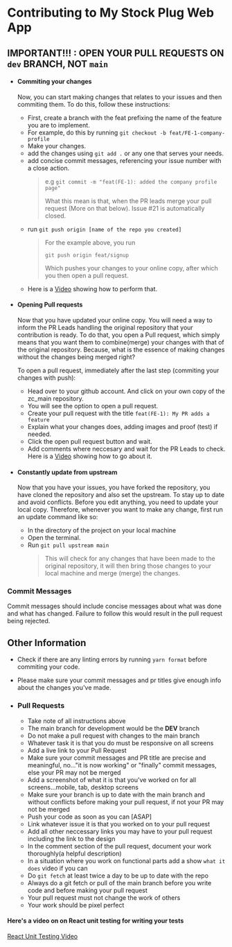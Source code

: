 # Contributing to My Stock Plug Web App

## IMPORTANT!!! : OPEN YOUR PULL REQUESTS ON `dev` BRANCH, NOT `main`

-   #### Commiting your changes

    Now, you can start making changes that relates to your issues and then commiting them. To do this, follow these instructions:

    -   First, create a branch with the feat prefixing the name of the feature you are to implement.
    -   For example, do this by running `git checkout -b feat/FE-1-company-profile`
    -   Make your changes.
    -   add the changes using `git add .` or any one that serves your needs.
    -   add concise commit messages, referencing your issue number with a close action.
        > e.g `git commit -m "feat(FE-1): added the company profile page"`
        >
        > What this mean is that, when the PR leads merge your pull request (More on that below). Issue #21 is automatically closed.
    -   run `git push origin [name of the repo you created]`
        > For the example above, you run
        >
        > `git push origin feat/signup`
        >
        > Which pushes your changes to your online copy, after which you then open a pull request.
    -   Here is a [Video](https://youtu.be/VY4-yw7dbY8) showing how to perform that.

-   #### Opening Pull requests

    Now that you have updated your online copy. You will need a way to inform the PR Leads handling the original repository that your contribution is ready. To do that, you open a Pull request, which simply means that you want them to combine(merge) your changes with that of the original repository. Because, what is the essence of making changes without the changes being merged right?

    To open a pull request, immediately after the last step (commiting your changes with push):

    -   Head over to your github account. And click on your own copy of the zc_main repository.
    -   You will see the option to open a pull request.
    -   Create your pull request with the title `feat(FE-1): My PR adds a feature`
    -   Explain what your changes does, adding images and proof (test) if needed.
    -   Click the open pull request button and wait.
    -   Add comments where neccesary and wait for the PR Leads to check.
        Here is a [Video](https://youtu.be/3_LgvC0-Om4) showing how to go about it.

-   #### Constantly update from upstream

    Now that you have your issues, you have forked the repository, you have cloned the repository and also set the upstream. To stay up to date and avoid conflicts. Before you edit anything, you need to update your local copy. Therefore, whenever you want to make any change, first run an update command like so:

    -   In the directory of the project on your local machine
    -   Open the terminal.
    -   Run `git pull upstream main`
        > This will check for any changes that have been made to the original repository, it will then bring those changes to your local machine and merge (merge) the changes.

### Commit Messages

Commit messages should include concise messages about what was done and what has changed. Failure to follow this would result in the pull request being rejected.

## Other Information

-   Check if there are any linting errors by running `yarn format` before commiting your code.
-   Please make sure your commit messages and pr titles give enough info about the changes you've made.

-   ### Pull Requests

    -   Take note of all instructions above
    -   The main branch for development would be the **DEV** branch
    -   Do not make a pull request with changes to the main branch
    -   Whatever task it is that you do must be responsive on all screens
    -   Add a live link to your Pull Request
    -   Make sure your commit messages and PR title are precise and meaningful, no..."it is now working" or "finally" commit messages, else your PR may not be merged
    -   Add a screenshot of what it is that you've worked on for all screens...mobile, tab, desktop screens
    -   Make sure your branch is up to date with the main branch and without conflicts before making your pull request, if not your PR may not be merged
    -   Push your code as soon as you can [ASAP]
    -   Link whatever issue it is that you worked on to your pull request
    -   Add all other neccessary links you may have to your pull request including the link to the design
    -   In the comment section of the pull request, document your work thoroughly(a helpful description)
    -   In a situation where you work on functional parts add a show `what it does` video if you can
    -   Do `git fetch` at least twice a day to be up to date with the repo
    -   Always do a git fetch or pull of the main branch before you write code and before making your pull request
    -   Your pull request must not change the work of others
    -   Your work should be pixel perfect

#### Here's a video on on React unit testing for writing your tests

[React Unit Testing Video](https://www.youtube.com/watch?v=3e1GHCA3GP0)
